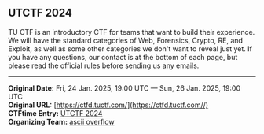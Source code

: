 ## UTCTF 2024

TU CTF is an introductory CTF for teams that want to build their experience. We will have the standard categories of Web, Forensics, Crypto, RE, and Exploit, as well as some other categories we don't want to reveal just yet. If you have any questions, our contact is at the bottom of each page, but please read the official rules before sending us any emails.

---
**Original Date:** Fri, 24 Jan. 2025, 19:00 UTC — Sun, 26 Jan. 2025, 19:00 UTC<br>
**Original URL:** [https://ctfd.tuctf.com/](https://ctfd.tuctf.com//)<br>
**CTFtime Entry:** [UTCTF 2024](https://ctftime.org/event/2584)<br>
**Organizing Team:** [ascii overflow](https://ctftime.org/team/15360)<br>
<!-- Official URL: https://ctfd.tuctf.com/-->